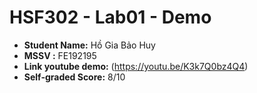 # HSF302 - Lab01 - Demo

* **Student Name:** Hồ Gia Bảo Huy
* **MSSV :** FE192195
* **Link youtube demo:** (https://youtu.be/K3k7Q0bz4Q4)
* **Self-graded Score:** 8/10
